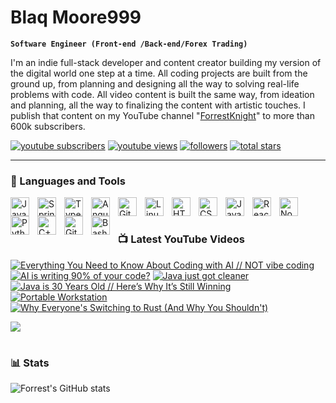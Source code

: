 
#  Blaq Moore999

**`Software Engineer (Front-end /Back-end/Forex Trading)`**

I'm an indie full-stack developer and content creator building my version of the digital world one step at a time. All coding projects are built from the ground up, from planning and designing all the way to solving real-life problems with code. All video content is built the same way, from ideation and planning, all the way to finalizing the content with artistic touches. I publish that content on my YouTube channel "[ForrestKnight][youtube]" to more than 600k subscribers.

   <p align="left">
      <a href="https://www.youtube.com/c/fknight?sub_confirmation=1">
         <img alt="youtube subscribers" title="Subscribe to my YouTube channel" src="https://custom-icon-badges.demolab.com/youtube/channel/subscribers/UC2WHjPDvbE6O328n17ZGcfg?color=%23E05D44&label=SUBSCRIBE&logo=video&logoColor=white&style=for-the-badge&labelColor=CE4630"/></a> 
      <a href="https://www.youtube.com/c/fknight">
         <img alt="youtube views" title="YouTube views" src="https://custom-icon-badges.demolab.com/youtube/channel/views/UC2WHjPDvbE6O328n17ZGcfg?color=%23E1AD0E&logo=eye&logoColor=white&style=for-the-badge&labelColor=C79600"/></a> 
      <a href="https://github.com/ForrestKnight?tab=followers">
         <img alt="followers" title="Follow me on Github" src="https://custom-icon-badges.demolab.com/github/followers/ForrestKnight?color=236ad3&labelColor=1155ba&style=for-the-badge&logo=person-add&label=Follow&logoColor=white"/></a>
      <a href="https://github.com/ForrestKnight?tab=repositories&sort=stargazers">
         <img alt="total stars" title="Total stars on GitHub" src="https://custom-icon-badges.demolab.com/github/stars/ForrestKnight?color=55960c&style=for-the-badge&labelColor=488207&logo=star"/></a>
   </p>

---

### 🧰 Languages and Tools

<img align="left" alt="Java" width="30px" style="padding-right:10px;" src="https://cdn.jsdelivr.net/gh/devicons/devicon/icons/java/java-original.svg"/>
<img align="left" alt="Spring" width="30px" style="padding-right:10px;" src="https://cdn.jsdelivr.net/gh/devicons/devicon/icons/spring/spring-original.svg" />
<img align="left" alt="TypeScript" width="30px" style="padding-right:10px;" src="https://cdn.jsdelivr.net/gh/devicons/devicon/icons/typescript/typescript-plain.svg" />
<img align="left" alt="Angular" width="30px" style="padding-right:10px;" src="https://cdn.jsdelivr.net/gh/devicons/devicon/icons/angularjs/angularjs-plain.svg" />
<img align="left" alt="Git" width="30px" style="padding-right:10px;" src="https://cdn.jsdelivr.net/gh/devicons/devicon/icons/git/git-original.svg" />
<img align="left" alt="Linux" width="30px" style="padding-right:10px;" src="https://cdn.jsdelivr.net/gh/devicons/devicon/icons/linux/linux-original.svg" />
<img align="left" alt="HTML" width="30px" style="padding-right:10px;" src="https://cdn.jsdelivr.net/gh/devicons/devicon/icons/html5/html5-plain.svg" />
<img align="left" alt="CSS" width="30px" style="padding-right:10px;" src="https://cdn.jsdelivr.net/gh/devicons/devicon/icons/css3/css3-plain.svg" />
<img align="left" alt="JavaScript" width="30px" style="padding-right:10px;" src="https://cdn.jsdelivr.net/gh/devicons/devicon/icons/javascript/javascript-plain.svg" />
<img align="left" alt="React" width="30px" style="padding-right:10px;" src="https://cdn.jsdelivr.net/gh/devicons/devicon/icons/react/react-original.svg" />
<img align="left" alt="NodeJS" width="30px" style="padding-right:10px;" src="https://cdn.jsdelivr.net/gh/devicons/devicon/icons/nodejs/nodejs-original.svg" />
<img align="left" alt="Python" width="30px" style="padding-right:10px;" src="https://cdn.jsdelivr.net/gh/devicons/devicon/icons/python/python-plain.svg" />
<img align="left" alt="C++" width="30px" style="padding-right:10px;" src="https://cdn.jsdelivr.net/gh/devicons/devicon/icons/cplusplus/cplusplus-line.svg" />
<img align="left" alt="GitHub" width="30px" style="padding-right:10px;" src="https://cdn.jsdelivr.net/gh/devicons/devicon/icons/github/github-original.svg" />
<img align="left" alt="Bash" width="30px" style="padding-right:10px;" src="https://cdn.jsdelivr.net/gh/devicons/devicon/icons/bash/bash-original.svg" />
<br />

#

### 📺 Latest YouTube Videos

<!-- BEGIN YOUTUBE-CARDS -->
[![Everything You Need to Know About Coding with AI // NOT vibe coding](https://ytcards.demolab.com/?id=5fhcklZe-qE&title=Everything+You+Need+to+Know+About+Coding+with+AI+%2F%2F+NOT+vibe+coding&lang=en&timestamp=1760552100&background_color=%230d1117&title_color=%23ffffff&stats_color=%23dedede&max_title_lines=1&width=250&border_radius=5&duration=795 "Everything You Need to Know About Coding with AI // NOT vibe coding")](https://www.youtube.com/watch?v=5fhcklZe-qE)
[![AI is writing 90% of your code?](https://ytcards.demolab.com/?id=howz8BKRUQM&title=AI+is+writing+90%25+of+your+code%3F&lang=en&timestamp=1758908426&background_color=%230d1117&title_color=%23ffffff&stats_color=%23dedede&max_title_lines=1&width=250&border_radius=5&duration=19 "AI is writing 90% of your code?")](https://www.youtube.com/shorts/howz8BKRUQM)
[![Java just got cleaner](https://ytcards.demolab.com/?id=YLCrAm-aGI8&title=Java+just+got+cleaner&lang=en&timestamp=1758046504&background_color=%230d1117&title_color=%23ffffff&stats_color=%23dedede&max_title_lines=1&width=250&border_radius=5&duration=449 "Java just got cleaner")](https://www.youtube.com/watch?v=YLCrAm-aGI8)
[![Java is 30 Years Old // Here’s Why It’s Still Winning](https://ytcards.demolab.com/?id=spJwsa4KFrU&title=Java+is+30+Years+Old+%2F%2F+Here%E2%80%99s+Why+It%E2%80%99s+Still+Winning&lang=en&timestamp=1757602898&background_color=%230d1117&title_color=%23ffffff&stats_color=%23dedede&max_title_lines=1&width=250&border_radius=5&duration=574 "Java is 30 Years Old // Here’s Why It’s Still Winning")](https://www.youtube.com/watch?v=spJwsa4KFrU)
[![Portable Workstation](https://ytcards.demolab.com/?id=s3uqGfDc8P8&title=Portable+Workstation&lang=en&timestamp=1755897603&background_color=%230d1117&title_color=%23ffffff&stats_color=%23dedede&max_title_lines=1&width=250&border_radius=5&duration=51 "Portable Workstation")](https://www.youtube.com/shorts/s3uqGfDc8P8)
[![Why Everyone's Switching to Rust (And Why You Shouldn't)](https://ytcards.demolab.com/?id=meEXag1XCFw&title=Why+Everyone%27s+Switching+to+Rust+%28And+Why+You+Shouldn%27t%29&lang=en&timestamp=1755619274&background_color=%230d1117&title_color=%23ffffff&stats_color=%23dedede&max_title_lines=1&width=250&border_radius=5&duration=884 "Why Everyone's Switching to Rust (And Why You Shouldn't)")](https://www.youtube.com/watch?v=meEXag1XCFw)
<!-- END YOUTUBE-CARDS -->

[<img src="https://custom-icon-badges.demolab.com/badge/-Subscribe%20For%20More-red?style=for-the-badge&logo=video&logoColor=white"/>](https://www.youtube.com/c/fknight?sub_confirmation=1)

#

### 📊 Stats

![Forrest's GitHub stats](https://github-readme-stats.vercel.app/api?username=forrestknight&show_icons=true&theme=gruvbox)

<!-- ![GitHub Streak](https://streak-stats.demolab.com?user=ForrestKnight&theme=gruvbox&border_radius=4.5) -->

#
<!--
<details>
 <summary><h3>👨‍💻 Forrest's Coding Journey</h3></summary>
   I started my coding journey as a naive computer science student with a passion to learn everything I could about this programming world - code, unix, linux, theory. And all the while, teaching myself iOS development with a dream to build my own app, but that soon got overshadowed by my desire to excel in Java. A desire that landed me a full-stack software engineering job upon graduation. However, I had another desire I had been pursuing throughout this time - YouTube content creation. I eventually ended up quitting my software engineering job to pursue YouTube full-time, and that has been my focus ever since. But there's something that's always bothered me about my journey - abandoning my dream of building my own app to pursue the safe route, a job. Now I've already taken the leap away from that safety net into this uncomfortable, unexplored world that it being a creator. And it worked out, but again, it became comfortable. It's easier to create a video than go out on a ledge and build my own product. I do have to eat, at the end of the day, but I think it's time. It's time to get uncomfortable again. I have a burning desire to get back on the horse, and fulfill that dream younger me had of building my own app, my own product. And in order to do that, I'll be implmementing a few measures to streamline my YouTube content to focus more time on fulfilling that dream - a dream that I'll be ready to tackle in 2023 due to the measure I'm putting in place now until the end of 2022. Don't wait up, because I'm coming.
-->
[website]: https://fkcodes.com
[youtube]: https://youtube.com/fknight

